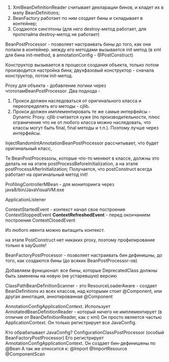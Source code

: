 1. XmlBeanDefinitionReader считывает декларации бинов, и кладет их в мэпу BeanDefinitions;
2. BeanFactory работает по ним создает бины и складывает в контейнер;
3. Создаются синглтоны (для него destroy-метод работает, для  прототайпа destroy-метод не работает)

BeanPostProcessor - позволяет настраивать бины до того, как они попали в контейнер. 
между его методами вызывается init метод 
(в xml для бина init-method, в annotationConfig - @PostConstruct)

Конструктор вызывается в процессе создания объекта, только потом производится настройка бина;
двухфазовый конструктор - сначала конструктор, потом init-метод.

Proxy для объекта - добавление логики через чтототамBeanPostProcessor. 
Два подхода - 
1. Прокси должен наследоваться от оригинального класса и переопределять его методы - cjlib.
2. Прокси должен имплементировать те же самые интерфейсы - Dynamic Proxy. 
cjlib считается хуже (по производительности, плюс ограничение что не от любого класса можно наследовать, 
что классы могут быть final, final методы и т.п.). Поэтому лучше через интерфейсы. 

InjectRandomIntAnnotationBeanPostProcessor рассчитывает, что будет оригинальный класс, 

Те BeanPostProcessorы, которые что-то меняют в классе, должны это делать не на этапе postProcessBeforeInitialization, 
а на этапе postProcessAfterInitialization;
Получается, что postConstruct всегда работает на оригинальный метод init! 

ProfilingControllerMBean - для мониторинга через java8/bin/JavaVisualVM.exe

ApplicationListener

ContextStartedEvent - контекст начал свое построение
ContextStoppedEvent 
**ContextRefreshedEvent** - перед окончанием построения
ContextClosedEvent

Из любого ивента можно вытащить контекст.

на этапе PostConstruct нет никаких proxy, поэтому профилирование только в sayQuote!

BeanFactoryPostProcessor - позволяет настраивать бин дефинишны, до того, как создаются бины (до всяких BeanPostProcessor-ов)

Добавляем функционал: все бины, которые DeprecatedClass должны быть заменены на новую (не устаревшую) версию

ClassPathBeanDefinitionScanner - это ResourceLoaderAware - создает BeanDefinitions из всех классов, 
над которыми стоит @Component, или другая аннотация, аннотированная @Component

AnnotationConfigApplicationContext. 
Использует AnnotatedBeanDefinitionReader - который ничего не имплементирует (в отличие от BeanDefinitionReader, как с xml)
Он просто является частью ApplicationContext.
Он только регистрирует все JavaConfig.

Кто обрабатывает JavaConfig?
ConfigurationClassPostProcessor (особый BeanFactoryPostProcessor)
Его регистрирует AnnotationConfigApplicationContext.
Он создает бин-дефинишены по @Bean
А так же относится к:
@Import
@ImportResource
@ComponentScan

